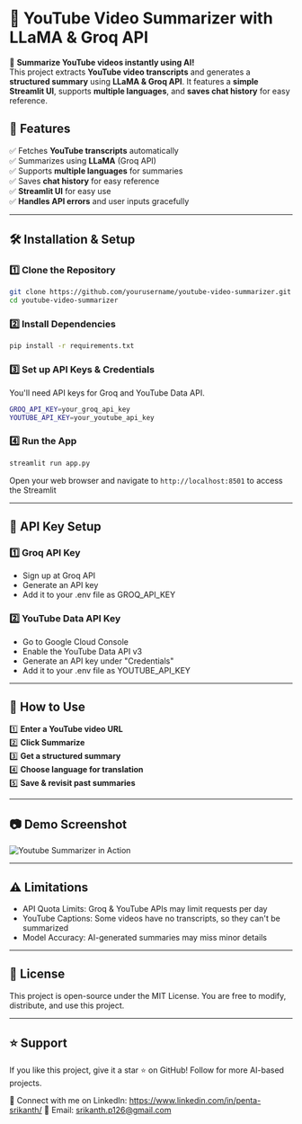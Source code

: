 # 🎥 YouTube Video Summarizer with LLaMA & Groq API

🚀 **Summarize YouTube videos instantly using AI!**  
This project extracts **YouTube video transcripts** and generates a **structured summary** using **LLaMA & Groq API**. It features a **simple Streamlit UI**, supports **multiple languages**, and **saves chat history** for easy reference.

## 📌 Features
✅ Fetches **YouTube transcripts** automatically  
✅ Summarizes using **LLaMA** (Groq API)  
✅ Supports **multiple languages** for summaries  
✅ Saves **chat history** for easy reference  
✅ **Streamlit UI** for easy use  
✅ **Handles API errors** and user inputs gracefully  

---

## 🛠 Installation & Setup

### **1️⃣ Clone the Repository**
```bash
git clone https://github.com/yourusername/youtube-video-summarizer.git
cd youtube-video-summarizer
```

### **2️⃣ Install Dependencies**
```bash
pip install -r requirements.txt
```
### **3️⃣ Set up API Keys & Credentials**
You'll need API keys for Groq and YouTube Data API.
```bash
GROQ_API_KEY=your_groq_api_key
YOUTUBE_API_KEY=your_youtube_api_key
```
### **4️⃣ Run the App**
```bash
streamlit run app.py
```
Open your web browser and navigate to `http://localhost:8501` to access the Streamlit


---
## 🔑 API Key Setup

### 1️⃣ Groq API Key
- Sign up at Groq API
- Generate an API key
- Add it to your .env file as GROQ_API_KEY

### 2️⃣ YouTube Data API Key
- Go to Google Cloud Console
- Enable the YouTube Data API v3
- Generate an API key under "Credentials"
- Add it to your .env file as YOUTUBE_API_KEY

---
## 🚀 How to Use

1️⃣ **Enter a YouTube video URL**  
2️⃣ **Click Summarize**  
3️⃣ **Get a structured summary**  
4️⃣ **Choose language for translation**  
5️⃣ **Save & revisit past summaries**


---
## 📷 Demo Screenshot
![Youtube Summarizer in Action](Network_server.png)  


---
## ⚠️ Limitations
- API Quota Limits: Groq & YouTube APIs may limit requests per day
- YouTube Captions: Some videos have no transcripts, so they can't be summarized
- Model Accuracy: AI-generated summaries may miss minor details

---
## 📜 License
This project is open-source under the MIT License.
You are free to modify, distribute, and use this project.

---
## ⭐ Support
If you like this project, give it a star ⭐ on GitHub!
Follow for more AI-based projects.

🔗 Connect with me on LinkedIn: https://www.linkedin.com/in/penta-srikanth/
📩 Email: srikanth.p126@gmail.com